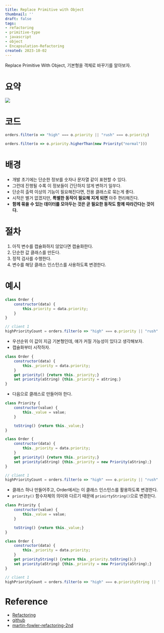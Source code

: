 ```yaml
---
title: Replace Primitive with Object
thumbnail: ''
draft: false
tags:
- refactoring
- primitive-type
- javascript
- object
- Encapsulation-Refactoring
created: 2023-10-02
---
```


Replace Primitive With Object, 기본형을 객체로 바꾸기를 알아보자.

# 요약

![](Refactoring_27_ReplacePrimitiveWithObject_0.png)

# 코드

````javascript
orders.filter(o => "high" === o.priority || "rush" === o.priority)
````

````javascript
orders.filter(o => o.priority.higherThan(new Priority("normal")))
````

# 배경

* 개발 초기에는 단순한 정보를 숫자나 문자열 같이 표현할 수 있다.
* 그런데 진행될 수록 이 정보들이 간단하지 않게 변하기 일쑤다.
* 단순히 출력 이상의 기능이 필요해진다면, 전용 클래스로 묶는게 좋다.
* 시작은 별거 없겠지만, **특별한 동작이 필요해 지게 되면** 아주 편리해진다. 
* **함께 묶을 수 있는 데이터를 모아두는 것은 곧 필요한 동작도 함께 따라간다는 것이다.**

# 절차

1. 아직 변수를 캡슐화하지 않았다면 캡슐화한다.
1. 단순한 값 클래스를 만든다.
1. 정적 검사를 수행한다.
1. 변수를 해당 클래스 인스턴스를 사용하도록 변경한다.

# 예시

````javascript
class Order {
    constructor(data) {
        this.priority = data.priority;
    }
}

// client 1
highPriorityCount = orders.filter(o => "high" === o.priority || "rush" === o.priority).length;
````

* 우선순위 이 값이 지금 기본형인데, 얘가 커질 가능성이 있다고 생각해보자.
* 캡슐화부터 시작하자.

````javascript
class Order {
    constructor(data) {
        this._priority = data.priority;
    }
    get priority() {return this._priority;}
    set priority(aString) {this._priority = aString;}
}
````

* 다음으로 클래스로 만들어야 한다.

````javascript
class Priority {
    constructor(value) {
        this._value = value;
    }

    toString() {return this._value;}
}

class Order {
    constructor(data) {
        this._priority = data.priority;
    }
    get priority() {return this._priority;}
    set priority(aString) {this._priority = new Priority(aString);}
}

// client 1
highPriorityCount = orders.filter(o => "high" === o.priority || "rush" === o.priority).length;
````

* 클래스 하나 만들어주고, Order에서는 이 클래스 인스턴스를 활용하도록 변경한다.
* `priority()` 함수자체의 의미와 다르기 때문에 `prioirtyString()`으로 변경한다.

````javascript
class Priority {
    constructor(value) {
        this._value = value;
    }

    toString() {return this._value;}
}

class Order {
    constructor(data) {
        this._priority = data.priority;
    }
    get priorityString() {return this._priority.toString();}
    set priority(aString) {this._priority = new Priority(aString);}
}

// client 1
highPriorityCount = orders.filter(o => "high" === o.priorityString || "rush" === o.priorityString).length;
````

# Reference

* [Refactoring](https://product.kyobobook.co.kr/detail/S000001810241)
* [github](https://github.com/WegraLee/Refactoring)
* [martin-fowler-refactoring-2nd](https://github.com/wickedwukong/martin-fowler-refactoring-2nd)
